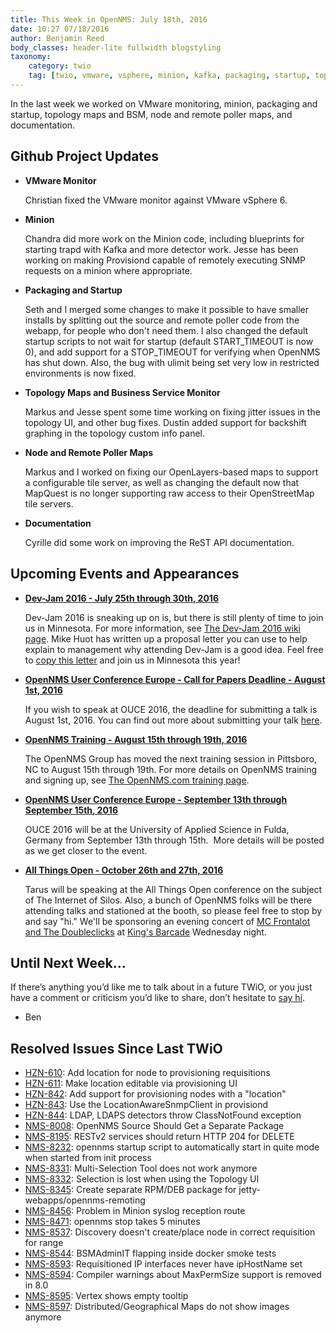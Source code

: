 ```yaml
---
title: This Week in OpenNMS: July 18th, 2016
date: 10:27 07/18/2016
author: Benjamin Reed
body_classes: header-lite fullwidth blogstyling
taxonomy:
    category: twio
    tag: [twio, vmware, vsphere, minion, kafka, packaging, startup, topology maps, bsm, node maps, remote poller, remote poller maps, maps, openlayers, openstreetmap, documentation, rest, dev-jam, ouce, training, all things open, ato, mc frontalot, the doubleclicks, kings barcade]
---
```


In the last week we worked on VMware monitoring, minion, packaging and startup, topology maps and BSM, node and remote poller maps, and documentation.

<!-- git log --all --no-merges --since='2016-07-11 00:00:00' --until='2016-07-18 00:00:00' --format='%Cblue%ai %Cgreen%aN %Cred%d %Creset%s %Cblue(%H)'  | sort | less -R -->

Github Project Updates
----------------------

* __VMware Monitor__

  Christian fixed the VMware monitor against VMware vSphere 6.

* __Minion__

  Chandra did more work on the Minion code, including blueprints for starting trapd with Kafka and more detector work.  Jesse has been working on making Provisiond capable of remotely executing SNMP requests on a minion where appropriate.

* __Packaging and Startup__

  Seth and I merged some changes to make it possible to have smaller installs by splitting out the source and remote poller code from the webapp, for people who don't need them.  I also changed the default startup scripts to not wait for startup (default START_TIMEOUT is now 0), and add support for a STOP_TIMEOUT for verifying when OpenNMS has shut down.  Also, the bug with ulimit being set very low in restricted environments is now fixed.

* __Topology Maps and Business Service Monitor__

  Markus and Jesse spent some time working on fixing jitter issues in the topology UI, and other bug fixes.  Dustin added support for backshift graphing in the topology custom info panel.

* __Node and Remote Poller Maps__

  Markus and I worked on fixing our OpenLayers-based maps to support a configurable tile server, as well as changing the default now that MapQuest is no longer supporting raw access to their OpenStreetMap tile servers.

* __Documentation__

  Cyrille did some work on improving the ReST API documentation.

Upcoming Events and Appearances
-------------------------------

* **[Dev-Jam 2016 - July 25th through 30th, 2016](https://www.opennms.org/wiki/Dev-Jam_2016)**

  Dev-Jam 2016 is sneaking up on is, but there is still plenty of time to join us in Minnesota.  For more information, see [The Dev-Jam 2016 wiki page](https://www.opennms.org/wiki/Dev-Jam_2016).
  Mike Huot has written up a proposal letter you can use to help explain to management why attending Dev-Jam is a good idea.  Feel free to [copy this letter](https://docs.google.com/document/d/1VerZYe5LwMT_1j5ISAsNU9-ZGcwY_zdA_4DODNlBpYg/edit?usp=sharing) and join us in Minnesota this year!

* __[OpenNMS User Conference Europe - Call for Papers Deadline - August 1st, 2016](http://www.opennms.eu/2016/06/call-for-papers-ouce-2016/)__

  If you wish to speak at OUCE 2016, the deadline for submitting a talk is August 1st, 2016.  You can find out more about submitting your talk [here](http://www.opennms.eu/2016/06/call-for-papers-ouce-2016/).

* __[OpenNMS Training - August 15th through 19th, 2016](http://www.opennms.com/training)__

  The OpenNMS Group has moved the next training session in Pittsboro, NC to August 15th through 19th.  For more details on OpenNMS training and signing up, see [The OpenNMS.com training page](http://www.opennms.com/training/).

* __[OpenNMS User Conference Europe - September 13th through September 15th, 2016](https://ouce.opennms.eu)__

  OUCE 2016 will be at the University of Applied Science in Fulda, Germany from September 13th through 15th.  More details will be posted as we get closer to the event.

* __[All Things Open - October 26th and 27th, 2016](https://allthingsopen.org/)__

  Tarus will be speaking at the All Things Open conference on the subject of The Internet of Silos.  Also, a bunch of OpenNMS folks will be there attending talks and stationed at the booth, so please feel free to stop by and say "hi."  We'll be sponsoring an evening concert of [MC Frontalot and The Doubleclicks](http://www.adventuresinoss.com/2016/07/05/mc-frontalot-and-the-doubleclicks-at-all-things-open/) at [King's Barcade](http://www.kingsbarcade.com/) Wednesday night.

Until Next Week…
----------------

If there’s anything you’d like me to talk about in a future TWiO, or you just have a comment or criticism you’d like to share, don’t hesitate to [say hi](mailto:twio@opennms.org).

- Ben

Resolved Issues Since Last TWiO
-------------------------------

* [HZN-610](http://issues.opennms.org/browse/HZN-610): Add location for node to provisioning requisitions
* [HZN-611](http://issues.opennms.org/browse/HZN-611): Make location editable via provisioning UI
* [HZN-842](http://issues.opennms.org/browse/HZN-842): Add support for provisioning nodes with a "location"
* [HZN-843](http://issues.opennms.org/browse/HZN-843): Use the LocationAwareSnmpClient in provisiond
* [HZN-844](http://issues.opennms.org/browse/HZN-844): LDAP, LDAPS detectors throw ClassNotFound exception
* [NMS-8008](http://issues.opennms.org/browse/NMS-8008): OpenNMS Source Should Get a Separate Package
* [NMS-8195](http://issues.opennms.org/browse/NMS-8195): RESTv2 services should return HTTP 204 for DELETE
* [NMS-8232](http://issues.opennms.org/browse/NMS-8232): opennms startup script to automatically start in quite mode when started from init process
* [NMS-8331](http://issues.opennms.org/browse/NMS-8331): Multi-Selection Tool does not work anymore
* [NMS-8332](http://issues.opennms.org/browse/NMS-8332): Selection is lost when using the Topology UI
* [NMS-8345](http://issues.opennms.org/browse/NMS-8345): Create separate RPM/DEB package for jetty-webapps/opennms-remoting
* [NMS-8456](http://issues.opennms.org/browse/NMS-8456): Problem in Minion syslog reception route
* [NMS-8471](http://issues.opennms.org/browse/NMS-8471): opennms stop takes 5 minutes
* [NMS-8537](http://issues.opennms.org/browse/NMS-8537): Discovery doesn't create/place node in correct requisition for range
* [NMS-8544](http://issues.opennms.org/browse/NMS-8544): BSMAdminIT flapping inside docker smoke tests
* [NMS-8593](http://issues.opennms.org/browse/NMS-8593): Requisitioned IP interfaces never have ipHostName set
* [NMS-8594](http://issues.opennms.org/browse/NMS-8594): Compiler warnings about MaxPermSize support is removed in 8.0
* [NMS-8595](http://issues.opennms.org/browse/NMS-8595): Vertex shows empty tooltip
* [NMS-8597](http://issues.opennms.org/browse/NMS-8597): Distributed/Geographical Maps do not show images anymore

<!--
  http://issues.opennms.org/issues/?filter=13303
  :1,$s#^[^\t]*\t[^\t]*\t\([^\t]*\)\t#* [\1](http://issues.opennms.org/browse/\1): #
  :1,$s#[\t ]*$#\1#
-->
